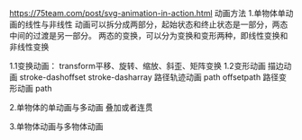 https://75team.com/post/svg-animation-in-action.html
动画方法
1.单物体单动画的线性与非线性
动画可以拆分成两部分，起始状态和终止状态是一部分，两态中间的过渡是另一部分。
两态的变换，可以分为变换和变形两种，即线性变换和非线性变换

1.1变换动画：
        transform平移、旋转、缩放、斜歪、矩阵变换
1.2变形动画
描边动画 stroke-dashoffset stroke-dasharray
路径轨迹动画 path offsetpath
路径变形动画 path


2.单物体的单动画与多动画
  叠加或者连贯

3.单物体动画与多物体动画


